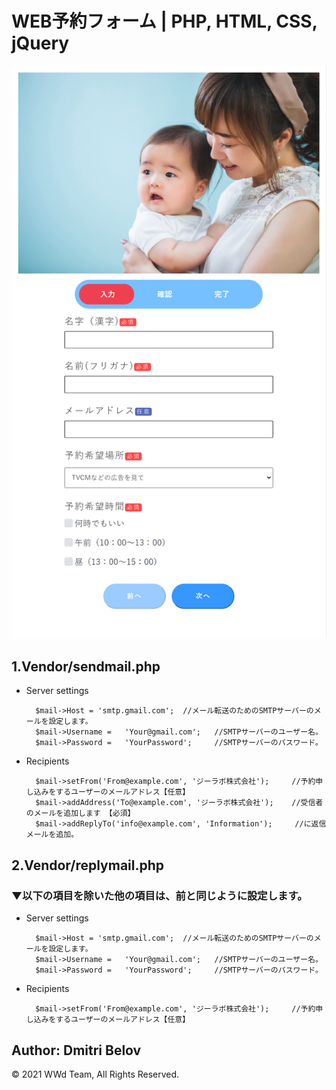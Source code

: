 # WEB予約フォーム | PHP, HTML, CSS, jQuery

![WEB予約フォーム](top.png)
## 1.Vendor/sendmail.php
* Server settings <br>

        $mail->Host	= 'smtp.gmail.com';  //メール転送のためのSMTPサーバーのメールを設定します。
        $mail->Username	=	'Your@gmail.com';	//SMTPサーバーのユーザー名。 
        $mail->Password = 	'YourPassword';		//SMTPサーバーのパスワード。

* Recipients <br>

        $mail->setFrom('From@example.com', 'ジーラボ株式会社');     //予約申し込みをするユーザーのメールアドレス【任意】
        $mail->addAddress('To@example.com', 'ジーラボ株式会社');    //受信者のメールを追加します 【必須】
        $mail->addReplyTo('info@example.com', 'Information');     //に返信メールを追加。

## 2.Vendor/replymail.php
### ▼以下の項目を除いた他の項目は、前と同じように設定します。

* Server settings <br>

        $mail->Host	= 'smtp.gmail.com';  //メール転送のためのSMTPサーバーのメールを設定します。
        $mail->Username	=	'Your@gmail.com';	//SMTPサーバーのユーザー名。 
        $mail->Password = 	'YourPassword';		//SMTPサーバーのパスワード。
    
* Recipients <br>

        $mail->setFrom('From@example.com', 'ジーラボ株式会社');     //予約申し込みをするユーザーのメールアドレス【任意】

## Author: Dmitri Belov
&copy; 2021 WWd Team, All Rights Reserved.

